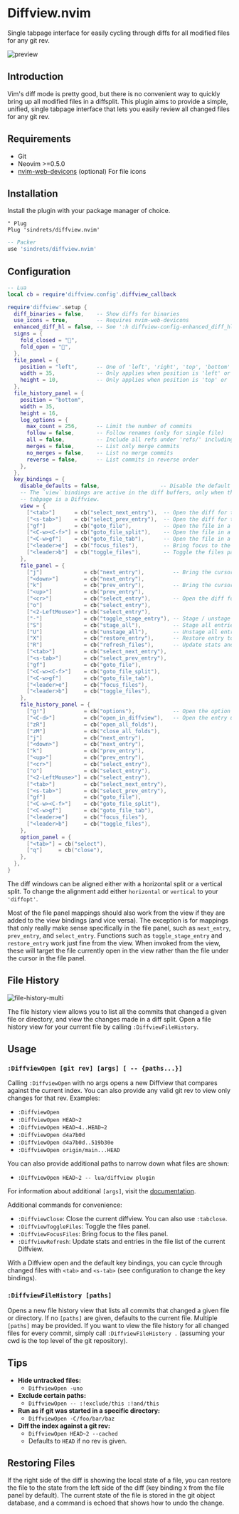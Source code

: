 # Diffview.nvim

Single tabpage interface for easily cycling through diffs for all modified files
for any git rev.

![preview](https://user-images.githubusercontent.com/2786478/131269942-e34100dd-cbb9-48fe-af31-6e518ce06e9e.png)


## Introduction

Vim's diff mode is pretty good, but there is no convenient way to quickly bring
up all modified files in a diffsplit. This plugin aims to provide a simple,
unified, single tabpage interface that lets you easily review all changed files
for any git rev.

## Requirements

- Git
- Neovim >=0.5.0
- [nvim-web-devicons](https://github.com/kyazdani42/nvim-web-devicons) (optional) For file icons

## Installation

Install the plugin with your package manager of choice.

```vim
" Plug 
Plug 'sindrets/diffview.nvim'
```

```lua
-- Packer
use 'sindrets/diffview.nvim'
```

## Configuration

```lua
-- Lua
local cb = require'diffview.config'.diffview_callback

require'diffview'.setup {
  diff_binaries = false,    -- Show diffs for binaries
  use_icons = true,         -- Requires nvim-web-devicons
  enhanced_diff_hl = false, -- See ':h diffview-config-enhanced_diff_hl'
  signs = {
    fold_closed = "",
    fold_open = "",
  },
  file_panel = {
    position = "left",      -- One of 'left', 'right', 'top', 'bottom'
    width = 35,             -- Only applies when position is 'left' or 'right'
    height = 10,            -- Only applies when position is 'top' or 'bottom'
  },
  file_history_panel = {
    position = "bottom",
    width = 35,
    height = 16,
    log_options = {
      max_count = 256,      -- Limit the number of commits
      follow = false,       -- Follow renames (only for single file)
      all = false,          -- Include all refs under 'refs/' including HEAD
      merges = false,       -- List only merge commits
      no_merges = false,    -- List no merge commits
      reverse = false,      -- List commits in reverse order
    },
  },
  key_bindings = {
    disable_defaults = false,                   -- Disable the default key bindings
    -- The `view` bindings are active in the diff buffers, only when the current
    -- tabpage is a Diffview.
    view = {
      ["<tab>"]      = cb("select_next_entry"),  -- Open the diff for the next file 
      ["<s-tab>"]    = cb("select_prev_entry"),  -- Open the diff for the previous file
      ["gf"]         = cb("goto_file"),          -- Open the file in a new split in previous tabpage
      ["<C-w><C-f>"] = cb("goto_file_split"),    -- Open the file in a new split
      ["<C-w>gf"]    = cb("goto_file_tab"),      -- Open the file in a new tabpage
      ["<leader>e"]  = cb("focus_files"),        -- Bring focus to the files panel
      ["<leader>b"]  = cb("toggle_files"),       -- Toggle the files panel.
    },
    file_panel = {
      ["j"]             = cb("next_entry"),         -- Bring the cursor to the next file entry
      ["<down>"]        = cb("next_entry"),
      ["k"]             = cb("prev_entry"),         -- Bring the cursor to the previous file entry.
      ["<up>"]          = cb("prev_entry"),
      ["<cr>"]          = cb("select_entry"),       -- Open the diff for the selected entry.
      ["o"]             = cb("select_entry"),
      ["<2-LeftMouse>"] = cb("select_entry"),
      ["-"]             = cb("toggle_stage_entry"), -- Stage / unstage the selected entry.
      ["S"]             = cb("stage_all"),          -- Stage all entries.
      ["U"]             = cb("unstage_all"),        -- Unstage all entries.
      ["X"]             = cb("restore_entry"),      -- Restore entry to the state on the left side.
      ["R"]             = cb("refresh_files"),      -- Update stats and entries in the file list.
      ["<tab>"]         = cb("select_next_entry"),
      ["<s-tab>"]       = cb("select_prev_entry"),
      ["gf"]            = cb("goto_file"),
      ["<C-w><C-f>"]    = cb("goto_file_split"),
      ["<C-w>gf"]       = cb("goto_file_tab"),
      ["<leader>e"]     = cb("focus_files"),
      ["<leader>b"]     = cb("toggle_files"),
    },
    file_history_panel = {
      ["g!"]            = cb("options"),            -- Open the option panel
      ["<C-d>"]         = cb("open_in_diffview"),   -- Open the entry under the cursor in a diffview
      ["zR"]            = cb("open_all_folds"),
      ["zM"]            = cb("close_all_folds"),
      ["j"]             = cb("next_entry"),
      ["<down>"]        = cb("next_entry"),
      ["k"]             = cb("prev_entry"),
      ["<up>"]          = cb("prev_entry"),
      ["<cr>"]          = cb("select_entry"),
      ["o"]             = cb("select_entry"),
      ["<2-LeftMouse>"] = cb("select_entry"),
      ["<tab>"]         = cb("select_next_entry"),
      ["<s-tab>"]       = cb("select_prev_entry"),
      ["gf"]            = cb("goto_file"),
      ["<C-w><C-f>"]    = cb("goto_file_split"),
      ["<C-w>gf"]       = cb("goto_file_tab"),
      ["<leader>e"]     = cb("focus_files"),
      ["<leader>b"]     = cb("toggle_files"),
    },
    option_panel = {
      ["<tab>"] = cb("select"),
      ["q"]     = cb("close"),
    },
  },
}
```

The diff windows can be aligned either with a horizontal split or a vertical
split. To change the alignment add either `horizontal` or `vertical` to your
`'diffopt'`.

Most of the file panel mappings should also work from the view if they are
added to the view bindings (and vice versa). The exception is for mappings
that only really make sense specifically in the file panel, such as
`next_entry`, `prev_entry`, and `select_entry`. Functions such as
`toggle_stage_entry` and `restore_entry` work just fine from the view. When
invoked from the view, these will target the file currently open in the view
rather than the file under the cursor in the file panel.

## File History

![file-history-multi](https://user-images.githubusercontent.com/2786478/131269782-f4184640-6d73-4226-b425-feccb5002dd0.png)

The file history view allows you to list all the commits that changed a given
file or directory, and view the changes made in a diff split. Open a file
history view for your current file by calling `:DiffviewFileHistory`.

## Usage

### `:DiffviewOpen [git rev] [args] [ -- {paths...}]`

Calling `:DiffviewOpen` with no args opens a new Diffview that compares against
the current index. You can also provide any valid git rev to view only changes
for that rev. Examples:

- `:DiffviewOpen`
- `:DiffviewOpen HEAD~2`
- `:DiffviewOpen HEAD~4..HEAD~2`
- `:DiffviewOpen d4a7b0d`
- `:DiffviewOpen d4a7b0d..519b30e`
- `:DiffviewOpen origin/main...HEAD`

You can also provide additional paths to narrow down what files are shown:

- `:DiffviewOpen HEAD~2 -- lua/diffview plugin`

For information about additional `[args]`, visit the [documentation](https://github.com/sindrets/diffview.nvim/blob/main/doc/diffview.txt).

Additional commands for convenience:

- `:DiffviewClose`: Close the current diffview. You can also use `:tabclose`.
- `:DiffviewToggleFiles`: Toggle the files panel.
- `:DiffviewFocusFiles`: Bring focus to the files panel.
- `:DiffviewRefresh`: Update stats and entries in the file list of the current
  Diffview.

With a Diffview open and the default key bindings, you can cycle through changed
files with `<tab>` and `<s-tab>` (see configuration to change the key bindings).

### `:DiffviewFileHistory [paths]`

Opens a new file history view that lists all commits that changed a given file
or directory. If no `[paths]` are given, defaults to the current file. Multiple
`[paths]` may be provided. If you want to view the file history for all changed
files for every commit, simply call `:DiffviewFileHistory .` (assuming your cwd
is the top level of the git repository).

## Tips

- **Hide untracked files:**
  - `DiffviewOpen -uno`
- **Exclude certain paths:**
  - `DiffviewOpen -- :!exclude/this :!and/this`
- **Run as if git was started in a specific directory:**
  - `DiffviewOpen -C/foo/bar/baz`
- **Diff the index against a git rev:**
  - `DiffviewOpen HEAD~2 --cached`
  - Defaults to `HEAD` if no rev is given.

## Restoring Files

If the right side of the diff is showing the local state of a file, you can
restore the file to the state from the left side of the diff (key binding `X`
from the file panel by default). The current state of the file is stored in the
git object database, and a command is echoed that shows how to undo the change.
